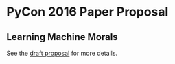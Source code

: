 # PyCon 2016 Paper Proposal

## Learning Machine Morals

See the [draft proposal](docs/talk-proposal--Learning-Machine-Morals.md) for more details.